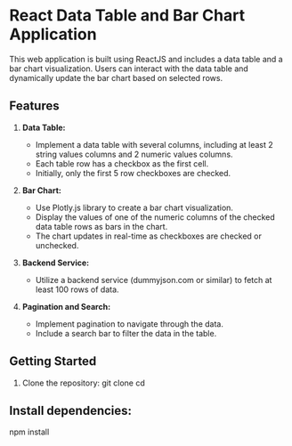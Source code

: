 # React Data Table and Bar Chart Application

This web application is built using ReactJS and includes a data table and a bar chart visualization. Users can interact with the data table and dynamically update the bar chart based on selected rows.

## Features

1. **Data Table:**
   - Implement a data table with several columns, including at least 2 string values columns and 2 numeric values columns.
   - Each table row has a checkbox as the first cell.
   - Initially, only the first 5 row checkboxes are checked.

2. **Bar Chart:**
   - Use Plotly.js library to create a bar chart visualization.
   - Display the values of one of the numeric columns of the checked data table rows as bars in the chart.
   - The chart updates in real-time as checkboxes are checked or unchecked.

3. **Backend Service:**
   - Utilize a backend service (dummyjson.com or similar) to fetch at least 100 rows of data.

4. **Pagination and Search:**
   - Implement pagination to navigate through the data.
   - Include a search bar to filter the data in the table.

## Getting Started

1. Clone the repository:
   git clone <repository-url>
   cd <project-folder>
## Install dependencies:
npm install

